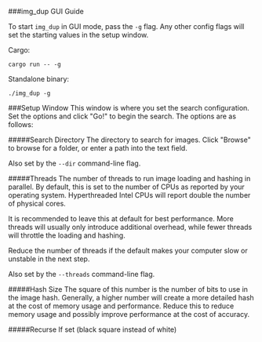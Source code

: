 ###img_dup GUI Guide

To start `img_dup` in GUI mode, pass the `-g` flag. Any other config flags will set the starting values in the setup window.

Cargo:
```shell
cargo run -- -g
```

Standalone binary:
```shell
./img_dup -g
```

###Setup Window
This window is where you set the search configuration. Set the options and click "Go!" to begin the search. The options are as follows:

#####Search Directory
The directory to search for images. Click "Browse" to browse for a folder, or enter a path into the text field. 

Also set by the `--dir` command-line flag.

#####Threads
The number of threads to run image loading and hashing in parallel. By default, this is set to the number of CPUs as reported by your operating system. Hyperthreaded Intel CPUs will report double the number of physical cores.

It is recommended to leave this at default for best performance. More threads will usually only introduce additional overhead, while fewer threads will throttle the loading and hashing. 

Reduce the number of threads if the default makes your computer slow or unstable in the next step.

Also set by the `--threads` command-line flag.

#####Hash Size
The square of this number is the number of bits to use in the image hash. Generally, a higher number will create a more detailed hash at the cost of memory usage and performance. Reduce this to reduce memory usage and possibly improve performance at the cost of accuracy.

#####Recurse
If set (black square instead of white)
